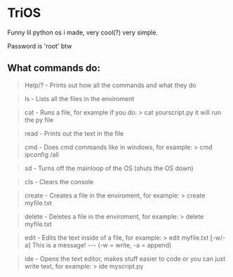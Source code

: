 # TriOS
Funny lil python os i made, very cool(?) very simple.

Password is 'root' btw

## What commands do:
> Help/? - Prints out how all the commands and what they do

> ls - Lists all the files in the enviroment

> cat - Runs a file, for example if you do: > cat yourscript.py it will run the py file

> read - Prints out the text in the file

> cmd - Does cmd commands like in windows, for example: > cmd ipconfig /all

> sd - Turns off the mainloop of the OS (shuts the OS down)

> cls - Clears the console

> create - Creates a file in the enviroment, for example: > create myfile.txt

> delete - Deletes a file in the enviroment, for example: > delete myfile.txt

> edit - Edits the text inside of a file, for example: > edit myfile.txt [-w/-a] This is a message! --- (-w = write, -a = append)

> ide - Opens the text editor, makes stuff easier to code or you can just write text, for example: > ide myscript.py
